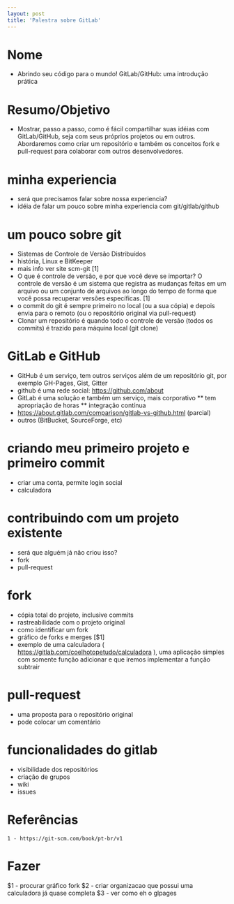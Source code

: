 ```yaml
---
layout: post
title: 'Palestra sobre GitLab'
---
```


# Nome
* Abrindo seu código para o mundo! GitLab/GitHub: uma introdução prática

# Resumo/Objetivo
* Mostrar, passo a passo, como é fácil compartilhar suas idéias com GitLab/GitHub, seja com seus próprios projetos ou em outros. Abordaremos como criar um repositório e também os conceitos fork e pull-request para colaborar com outros desenvolvedores.

# minha experiencia
* será que precisamos falar sobre nossa experiencia?
* idéia de falar um pouco sobre minha experiencia com git/gitlab/github

# um pouco sobre git 
* Sistemas de Controle de Versão Distribuídos
* história, Linux e BitKeeper
* mais info ver site scm-git [1]
* O que é controle de versão, e por que você deve se importar? O controle de versão é um sistema que registra as mudanças feitas em um arquivo ou um conjunto de arquivos ao longo do tempo de forma que você possa recuperar versões específicas. [1]
* o commit do git é sempre primeiro no local (ou a sua cópia) e depois envia para o remoto (ou o repositório original via pull-request)
* Clonar um repositório é quando todo o controle de versão (todos os commits) é trazido para máquina local (git clone)

# GitLab e GitHub
* GitHub é um serviço, tem outros serviços além de um repositório git, por exemplo GH-Pages, Gist, Gitter
* github é uma rede social: https://github.com/about
* GitLab é uma solução e também um serviço, mais corporativo
** tem apropriação de horas
** integração contínua
* https://about.gitlab.com/comparison/gitlab-vs-github.html (parcial)
* outros (BitBucket, SourceForge, etc)

# criando meu primeiro projeto e primeiro commit 
* criar uma conta, permite login social
* calculadora

# contribuindo com um projeto existente 
* será que alguém já não criou isso?
* fork 
* pull-request

# fork
* cópia total do projeto, inclusive commits
* rastreabilidade com o projeto original
* como identificar um fork
* gráfico de forks e merges [$1]
* exemplo de uma calculadora ( https://gitlab.com/coelhotopetudo/calculadora ), uma aplicação simples com somente função adicionar e que iremos implementar a função subtrair

# pull-request 
* uma proposta para o repositório original
* pode colocar um comentário 

# funcionalidades do gitlab
* visibilidade dos repositórios 
* criação de grupos 
* wiki
* issues

# Referências
    1 - https://git-scm.com/book/pt-br/v1

# Fazer
$1 - procurar gráfico fork
$2 - criar organizacao que possui uma calculadora já quase completa
$3 - ver como eh o glpages
